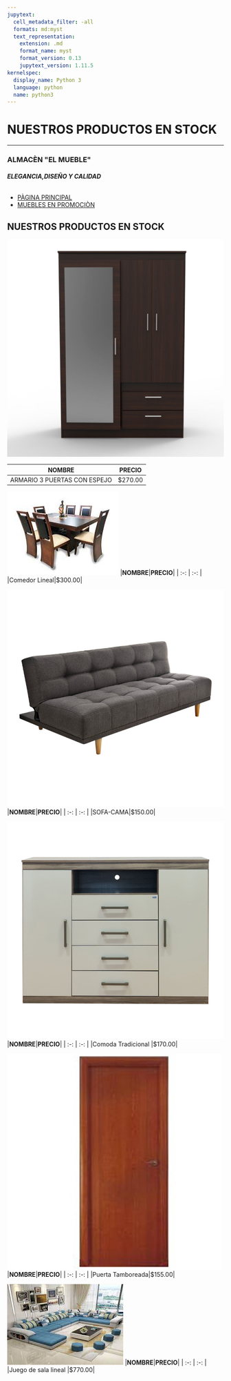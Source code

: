 ```yaml
---
jupytext:
  cell_metadata_filter: -all
  formats: md:myst
  text_representation:
    extension: .md
    format_name: myst
    format_version: 0.13
    jupytext_version: 1.11.5
kernelspec:
  display_name: Python 3
  language: python
  name: python3
---
```


# **NUESTROS PRODUCTOS EN STOCK** 
---
### **ALMACÈN "EL MUEBLE"** 
###### **ELEGANCIA,DISEÑO Y CALIDAD** 


- [PÀGINA PRINCIPAL ](intro.md)
- [MUEBLES EN PROMOCIÒN ](markdown.md)

## **NUESTROS PRODUCTOS EN STOCK**  

![imagen](aramariorop.jpg)

|**NOMBRE**|**PRECIO**|
| :-: | :-: |
|ARMARIO 3 PUERTAS CON ESPEJO|$270.00|

![imagen](comedorli.jpg)
|**NOMBRE**|**PRECIO**|
| :-: | :-: |
|Comedor Lineal|$300.00|

![imagen](sofacama.jpg)
|**NOMBRE**|**PRECIO**|
| :-: | :-: |
|SOFA-CAMA|$150.00|

![imagen](comoda.jpg)
|**NOMBRE**|**PRECIO**|
| :-: | :-: |
|Comoda Tradicional |$170.00|

![imagen](puertatambo.jpg)
|**NOMBRE**|**PRECIO**|
| :-: | :-: |
|Puerta Tamboreada|$155.00|

![imagen](juegosala.jpg)
|**NOMBRE**|**PRECIO**|
| :-: | :-: |
|Juego de sala lineal |$770.00|